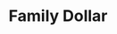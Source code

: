 ---
title: "Family Dollar"
url: /kalamazoo/family-dollar-south-westnedge-avenue/
shop: variety store
---